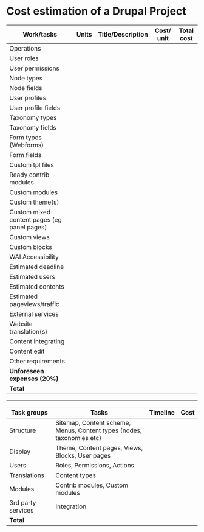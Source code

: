 # Cost estimation of a Drupal Project

| **Work/tasks**                              | **Units** | **Title/Description** | **Cost/ unit** | **Total cost** |
|---------------------------------------------|-----------|-----------------------|----------------|----------------|
| Operations                                  |
| User roles                                  |
| User permissions                            |
| Node types                                  |
| Node fields                                 |
| User profiles                               |
| User profile fields                         |
| Taxonomy types                              |
| Taxonomy fields                             |
| Form types (Webforms)                       |
| Form fields                                 |
| Custom tpl files                            |
| Ready contrib modules                       |
| Custom modules                              |
| Custom theme(s)                             |
| Custom mixed content pages (eg panel pages) |
| Custom views                                |
| Custom blocks                               |
| WAI Accessibility                           |
| Estimated deadline                          |
| Estimated users                             |
| Estimated contents                          |
| Estimated pageviews/traffic                 |
| External services                           |
| Website translation(s)                      |
| Content integrating                         |
| Content edit                                |
| Other requirements                          |
| **Unforeseen expenses (20%)**               |
| **Total**                                   |

---

| **Task groups**    | **Tasks**                                                                 | **Timeline** | **Cost** |
|--------------------|---------------------------------------------------------------------------|--------------|----------|
| Structure          | Sitemap, Content scheme, Menus, Content types (nodes, taxonomies etc)     |
| Display            | Theme, Content pages, Views, Blocks, User pages                           |
| Users              | Roles, Permissions, Actions                                               |
| Translations       | Content types                                                             |
| Modules            | Contrib modules, Custom modules                                           |
| 3rd party services | Integration                                                               |
| **Total**          |

